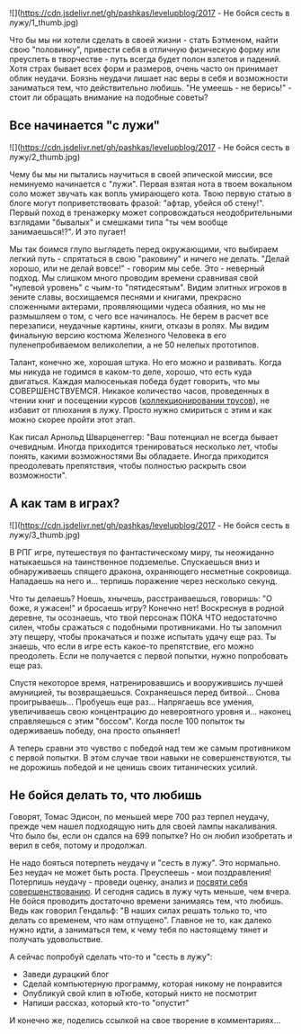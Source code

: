 <!--
Title: Не бойся сесть в лужу
PostId: 146595578062268110
Published: true
-->

![](https://cdn.jsdelivr.net/gh/pashkas/levelupblog/2017 - Не бойся сесть в лужу/1_thumb.jpg)

Что бы мы ни хотели сделать в своей жизни - стать Бэтменом, найти свою "половинку", привести себя в отличную физическую форму или преуспеть в творчестве - путь всегда будет полон взлетов и падений. Хотя страх бывает всех форм и размеров, очень часто он принимает облик неудачи. Боязнь неудачи лишает нас веры в себя и возможности заниматься тем, что действительно любишь. "Не умеешь - не берись!" - стоит ли обращать внимание на подобные советы?

<!--more-->

## Все начинается "с лужи"

![](https://cdn.jsdelivr.net/gh/pashkas/levelupblog/2017 - Не бойся сесть в лужу/2_thumb.jpg)

Чему бы мы ни пытались научиться в своей эпической миссии, все неминуемо начинается с "лужи". Первая взятая нота в твоем вокальном соло может звучать как вопль умирающего кота. Твою первую статью в блоге могут поприветствовать фразой: "афтар, убейся об стену!". Первый поход в тренажерку может сопровождаться неодобрительными взглядами "бывалых" и смешками типа "ты чем вообще занимаешься!?". И это пугает!

Мы так боимся глупо выглядеть перед окружающими, что выбираем легкий путь - спрятаться в свою "раковину" и ничего не делать. "Делай хорошо, или не делай вовсе!" - говорим мы себе. Это - неверный подход. Мы слишком много проводим времени сравнивая свой "нулевой уровень" с чьим-то "пятидесятым". Видим элитных игроков в зените славы, восхищаемся песнями и книгами, прекрасно сложенными актерами, проявляющими чудеса обаяния, но мы не размышляем о том, с чего все начиналось. Не берем в расчет все перезаписи, неудачные картины, книги, отказы в ролях. Мы видим финальную версию костюма Железного Человека в его пуленепробиваемом великолепии, а не 50 нелепых прототипов.

Талант, конечно же, хорошая штука. Но его можно и развивать. Когда мы никуда не годимся в каком-то деле, хорошо, что есть куда двигаться. Каждая малюсенькая победа будет говорить, что мы СОВЕРШЕНСТВУЕМСЯ. Никакое количество часов, проведенных в чтении книг и посещении курсов ([коллекционировании трусов](http://nerdistway.blogspot.com/2017/06/blog-post.html)), не избавит от плюхания в лужу. Просто нужно смириться с этим и как можно скорее пройти этот этап.

Как писал Арнольд Шварценеггер: "Ваш потенциал не всегда бывает очевидным. Иногда приходится тренироваться несколько лет, чтобы понять, какими возможностями Вы обладаете. Иногда приходится преодолевать препятствия, чтобы полностью раскрыть свои возможности".

## А как там в играх?

![](https://cdn.jsdelivr.net/gh/pashkas/levelupblog/2017 - Не бойся сесть в лужу/3_thumb.jpg)

В РПГ игре, путешествуя по фантастическому миру, ты неожиданно натыкаешься на таинственное подземелье. Спускаешься вниз и обнаруживаешь спящего дракона, охраняющего несметные сокровища. Нападаешь на него и... терпишь поражение через несколько секунд.

Что ты делаешь? Ноешь, хнычешь, расстраиваешься, говоришь: "О боже, я ужасен!" и бросаешь игру? Конечно нет! Воскреснув в родной деревне, ты осознаешь, что твой персонаж ПОКА ЧТО недостаточно силен, чтобы сражаться с подобными противниками. Но ты запомнил эту пещеру, чтобы прокачаться и позже испытать удачу еще раз. Ты знаешь, что если в игре есть какое-то препятствие, его можно преодолеть. Если не получается с первой попытки, нужно попробовать еще раз.

Спустя некоторое время, натренировавшись и вооружившись лучшей амуницией, ты возвращаешься. Сохраняешься перед битвой... Снова проигрываешь... Пробуешь еще раз... Напрягаешь все умения, увеличиваешь свою концентрацию до невероятного уровня и... наконец справляешься с этим "боссом". Когда после 100 попыток ты одерживаешь победу, она просто опьяняет!

А теперь сравни это чувство с победой над тем же самым противником с первой попытки. В этом случае твои навыки не совершенствуются, ты не дорожишь победой и не ценишь своих титанических усилий.

## Не бойся делать то, что любишь

Говорят, Томас Эдисон, по меньшей мере 700 раз терпел неудачу, прежде чем нашел подходящую нить для своей лампы накаливания. Что было бы, если он сдался на 699 попытке? Но он любил изобретать и верил в себя, потому и продолжал.

Не надо бояться потерпеть неудачу и "сесть в лужу". Это нормально. Без неудач не может быть роста. Преуспеешь - мои поздравления! Потерпишь неудачу - проведи оценку, анализ и [посвяти себя совершенствованию](http://nerdistway.blogspot.com/2017/05/blog-post_1.html). И сегодня садись в лужу чуть меньше, чем вчера. Не бойся проводить достаточно времени занимаясь тем, что любишь. Ведь как говорил Гендальф: "В наших силах решать только то, что делать со временем, что нам отпущено". Главное не то, как далеко нужно идти, а заниматься тем, к чему тебя по настоящему тянет и получать удовольствие.

А сейчас попробуй сделать что-то и "сесть в лужу":

-   Заведи дурацкий блог
-   Сделай компьютерную программу, которая никому не понравится
-   Опубликуй свой клип в юТюбе, который никто не посмотрит
-   Напиши рассказ, который кто-то "опустит"

И конечно же, поделись ссылкой на свое творение в комментариях...
